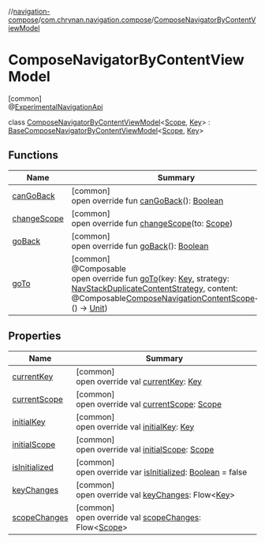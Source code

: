 //[navigation-compose](../../../index.md)/[com.chrynan.navigation.compose](../index.md)/[ComposeNavigatorByContentViewModel](index.md)

# ComposeNavigatorByContentViewModel

[common]\
@[ExperimentalNavigationApi](../-experimental-navigation-api/index.md)

class [ComposeNavigatorByContentViewModel](index.md)&lt;[Scope](index.md), [Key](index.md)&gt; : [BaseComposeNavigatorByContentViewModel](../-base-compose-navigator-by-content-view-model/index.md)&lt;[Scope](index.md), [Key](index.md)&gt;

## Functions

| Name | Summary |
|---|---|
| [canGoBack](can-go-back.md) | [common]<br>open override fun [canGoBack](can-go-back.md)(): [Boolean](https://kotlinlang.org/api/latest/jvm/stdlib/kotlin/-boolean/index.html) |
| [changeScope](change-scope.md) | [common]<br>open override fun [changeScope](change-scope.md)(to: [Scope](index.md)) |
| [goBack](go-back.md) | [common]<br>open override fun [goBack](go-back.md)(): [Boolean](https://kotlinlang.org/api/latest/jvm/stdlib/kotlin/-boolean/index.html) |
| [goTo](go-to.md) | [common]<br>@Composable<br>open override fun [goTo](go-to.md)(key: [Key](index.md), strategy: [NavStackDuplicateContentStrategy](../../../../navigation-core/navigation-core/com.chrynan.navigation/-nav-stack-duplicate-content-strategy/index.md), content: @Composable[ComposeNavigationContentScope](../-compose-navigation-content-scope/index.md)&lt;[Key](index.md)&gt;.() -&gt; [Unit](https://kotlinlang.org/api/latest/jvm/stdlib/kotlin/-unit/index.html)) |

## Properties

| Name | Summary |
|---|---|
| [currentKey](current-key.md) | [common]<br>open override val [currentKey](current-key.md): [Key](index.md) |
| [currentScope](current-scope.md) | [common]<br>open override val [currentScope](current-scope.md): [Scope](index.md) |
| [initialKey](initial-key.md) | [common]<br>open override val [initialKey](initial-key.md): [Key](index.md) |
| [initialScope](initial-scope.md) | [common]<br>open override val [initialScope](initial-scope.md): [Scope](index.md) |
| [isInitialized](is-initialized.md) | [common]<br>open override var [isInitialized](is-initialized.md): [Boolean](https://kotlinlang.org/api/latest/jvm/stdlib/kotlin/-boolean/index.html) = false |
| [keyChanges](key-changes.md) | [common]<br>open override val [keyChanges](key-changes.md): Flow&lt;[Key](index.md)&gt; |
| [scopeChanges](scope-changes.md) | [common]<br>open override val [scopeChanges](scope-changes.md): Flow&lt;[Scope](index.md)&gt; |
